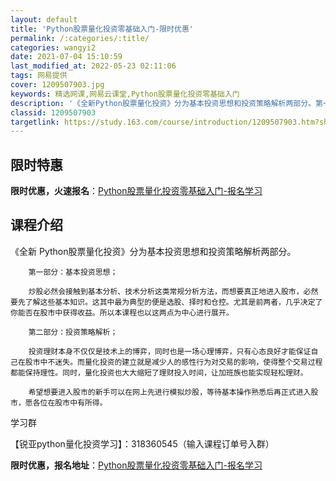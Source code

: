 ```yaml
---
layout: default
title: 'Python股票量化投资零基础入门-限时优惠'
permalink: /:categories/:title/
categories: wangyi2
date: 2021-07-04 15:10:59
last_modified_at: 2022-05-23 02:11:06
tags: 网易提供
cover: 1209507903.jpg
keywords: 精选网课,网易云课堂,Python股票量化投资零基础入门
description: '《全新Python股票量化投资》分为基本投资思想和投资策略解析两部分。第一部分：基本投资思想；炒股必然会接触到基本分析、'
classid: 1209507903
targetlink: https://study.163.com/course/introduction/1209507903.htm?share=1&shareId=1025206652&utm_campaign=share&utm_medium=iphoneShare&utm_source=&utm_u=1025206652
---
```


## 限时特惠

**限时优惠，火速报名**：[Python股票量化投资零基础入门-报名学习](https://study.163.com/course/introduction/1209507903.htm?share=1&shareId=1025206652&utm_campaign=share&utm_medium=iphoneShare&utm_source=&utm_u=1025206652)

## 课程介绍

《全新 Python股票量化投资》分为基本投资思想和投资策略解析两部分。

        第一部分：基本投资思想；

        炒股必然会接触到基本分析、技术分析这类常规分析方法，而想要真正地进入股市，必然要先了解这些基本知识。这其中最为典型的便是选股、择时和仓控。尤其是前两者，几乎决定了你能否在股市中获得收益。所以本课程也以这两点为中心进行展开。

        第二部分：投资策略解析；

        投资理财本身不仅仅是技术上的博弈，同时也是一场心理博弈，只有心态良好才能保证自己在股市中不迷失。而量化投资的建立就是减少人的感性行为对交易的影响，使得整个交易过程都能保持理性。同时，量化投资也大大缩短了理财投入时间，让加班族也能实现轻松理财。

        希望想要进入股市的新手可以在网上先进行模拟炒股，等待基本操作熟悉后再正式进入股市，愿各位在股市中有所得。



学习群

【锐亚python量化投资学习】：318360545（输入课程订单号入群）

**限时优惠，报名地址**：[Python股票量化投资零基础入门-报名学习](https://study.163.com/course/introduction/1209507903.htm?share=1&shareId=1025206652&utm_campaign=share&utm_medium=iphoneShare&utm_source=&utm_u=1025206652)

